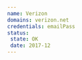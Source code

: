 ```yaml
---
name: Verizon
domains: verizon.net
credentials: emailPass 
status:
 state: OK
 date: 2017-12
---
```

